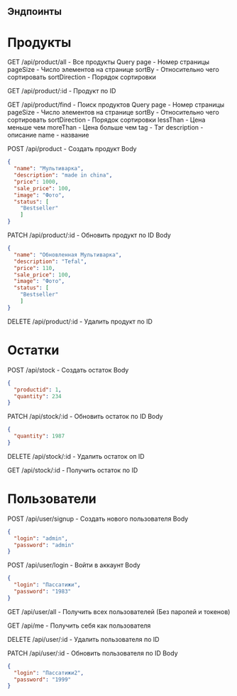 ## Эндпоинты

# Продукты
GET /api/product/all - Все продукты
Query
    page - Номер страницы
    pageSize - Число элементов на странице
    sortBy - Относительно чего сортировать
    sortDirection - Порядок сортировки

GET /api/product/:id - Продукт по ID

GET /api/product/find - Поиск продуктов
Query
    page - Номер страницы
    pageSize - Число элементов на странице
    sortBy - Относительно чего сортировать
    sortDirection - Порядок сортировки
    lessThan - Цена меньше чем
    moreThan - Цена больше чем
    tag - Тэг
    description - описание
    name - название

POST /api/product - Создать продукт
Body
```json
{
  "name": "Мультиварка",
  "description": "made in china",
  "price": 1000,
  "sale_price": 100,
  "image": "Фото",
  "status": [
    "Bestseller"
    ]
}
```
PATCH /api/product/:id - Обновить продукт по ID
Body
```json
{
  "name": "Обновленная Мультиварка",
  "description": "Tefal",
  "price": 110,
  "sale_price": 100,
  "image": "Фото",
  "status": [
    "Bestseller"
    ]
}
```
DELETE /api/product/:id - Удалить продукт по ID

# Остатки
POST /api/stock - Создать остаток
Body
```json
{
  "productid": 1,
  "quantity": 234
}
```
PATCH /api/stock/:id - Обновить остаток по ID
Body
```json
{
  "quantity": 1987
}
```
DELETE /api/stock/:id - Удалить остаток оп ID

GET /api/stock/:id - Получить остаток по ID

# Пользователи
POST /api/user/signup - Создать нового пользователя
Body
```json
{
  "login": "admin",
  "password": "admin"
}
```
POST /api/user/login - Войти в аккаунт
Body
```json
{
  "login": "Пассатижи",
  "password": "1983"
}
```
GET /api/user/all - Получить всех пользователей (Без паролей и токенов)

GET /api/me - Получить себя как пользователя

DELETE /api/user/:id - Удалить пользователя по ID

PATCH /api/user/:id - Обновить пользователя по ID
Body
```json
{
  "login": "Пассатижи2",
  "password": "1999"
}
```